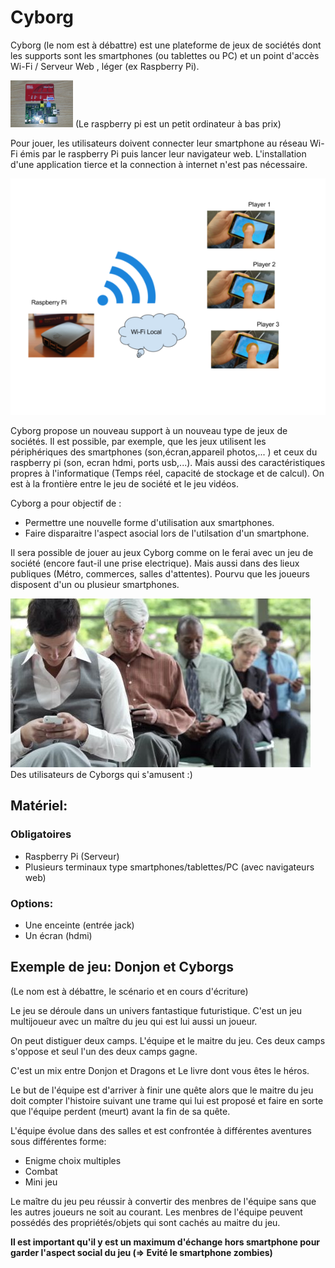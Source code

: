 <meta charset="utf-8" /> 

# Cyborg

Cyborg (le nom est à débattre) est une plateforme de jeux de sociétés dont les supports sont les smartphones (ou tablettes ou PC) et un point d'accès Wi-Fi / Serveur Web , léger (ex Raspberry Pi).


![Raspberri Pi](docs/img/imageRaspPi.png "Raspberri Pi")
(Le raspberry pi est un petit ordinateur à bas prix)

Pour jouer, les utilisateurs doivent connecter leur smartphone au réseau Wi-Fi émis par le raspberry Pi puis lancer leur navigateur web.
L'installation d'une application tierce et la connection à internet n'est pas nécessaire.

![Fonctionnement](docs/img/cyborgPres.png "Fonctionnement")


Cyborg propose un nouveau support à un nouveau type de jeux de sociétés.
Il est possible, par exemple, que les jeux utilisent les périphériques des smartphones (son,écran,appareil photos,... ) et ceux du raspberry pi (son, ecran hdmi, ports usb,...). Mais aussi des caractéristiques propres à l'informatique (Temps réel, capacité de stockage et de calcul). On est à la frontière entre le jeu de société et le jeu vidéos.

Cyborg a pour objectif de :
 - Permettre une nouvelle forme d'utilisation aux smartphones.
 - Faire disparaitre l'aspect asocial lors de l'utilsation d'un smartphone.


 Il sera possible de jouer au jeux Cyborg comme on le ferai avec un jeu de société (encore faut-il une prise electrique). Mais aussi dans des lieux publiques (Métro, commerces, salles d'attentes). Pourvu que les joueurs disposent d'un ou plusieur smartphones.

![Fonctionnement](docs/img/smartphones.jpg "Fonctionnement")
Des utilisateurs de Cyborgs qui s'amusent :)


## Matériel:

### Obligatoires

- Raspberry Pi (Serveur)
- Plusieurs terminaux type smartphones/tablettes/PC (avec navigateurs web)

### Options:
- Une enceinte (entrée jack)
- Un écran (hdmi)


## Exemple de jeu: **Donjon et Cyborgs**

(Le nom est à débattre, le scénario et en cours d'écriture)

Le jeu se déroule dans un univers fantastique futuristique. C'est un jeu multijoueur avec un maître du jeu qui est lui aussi un joueur.

On peut distiguer deux camps. L'équipe et le maitre du jeu. Ces deux camps s'oppose et seul l'un des deux camps gagne.

C'est un mix entre Donjon et Dragons et Le livre dont vous êtes le héros.

Le but de l'équipe est d'arriver à finir une quête alors que le maitre du jeu doit compter l'histoire suivant une trame qui lui est proposé et faire en sorte que l'équipe perdent (meurt) avant la fin de sa quête.

L'équipe évolue dans des salles et est confrontée à différentes aventures sous différentes forme:
- Enigme choix multiples
- Combat
- Mini jeu

Le maître du jeu peu réussir à convertir des menbres de l'équipe sans que les autres joueurs ne soit au courant. Les menbres de l'équipe peuvent possédés des propriétés/objets qui sont cachés au maitre du jeu.

**Il est important qu'il y est un maximum d'échange hors smartphone pour garder l'aspect social du jeu (=> Evité le smartphone zombies)**

